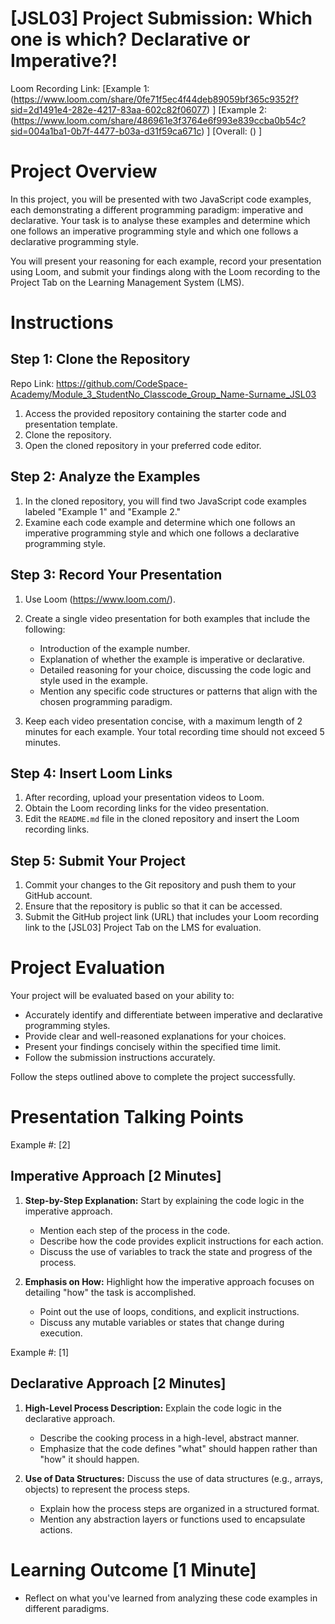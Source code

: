 # [JSL03] Project Submission: Which one is which? Declarative or Imperative?!

Loom Recording Link: [Example 1: (https://www.loom.com/share/0fe71f5ec4f44deb89059bf365c9352f?sid=2d1491e4-282e-4217-83aa-602c82f06077) ]
                     [Example 2: (https://www.loom.com/share/486961e3f3764e6f993e839ccba0b54c?sid=004a1ba1-0b7f-4477-b03a-d31f59ca671c) ]
                     [Overall: () ]

# Project Overview

In this project, you will be presented with two JavaScript code examples, each demonstrating a different programming paradigm: imperative and declarative. Your task is to analyse these examples and determine which one follows an imperative programming style and which one follows a declarative programming style. 

You will present your reasoning for each example, record your presentation using Loom, and submit your findings along with the Loom recording to the Project Tab on the Learning Management System (LMS).

# Instructions

## Step 1: Clone the Repository

Repo Link: https://github.com/CodeSpace-Academy/Module_3_StudentNo_Classcode_Group_Name-Surname_JSL03

1. Access the provided repository containing the starter code and presentation template.
2. Clone the repository.
3. Open the cloned repository in your preferred code editor.

## Step 2: Analyze the Examples

1. In the cloned repository, you will find two JavaScript code examples labeled "Example 1" and "Example 2."
2. Examine each code example and determine which one follows an imperative programming style and which one follows a declarative programming style.

## Step 3: Record Your Presentation

1. Use Loom (https://www.loom.com/).
2. Create a single video presentation for both examples that include the following:

   - Introduction of the example number.
   - Explanation of whether the example is imperative or declarative.
   - Detailed reasoning for your choice, discussing the code logic and style used in the example.
   - Mention any specific code structures or patterns that align with the chosen programming paradigm.
   
3. Keep each video presentation concise, with a maximum length of 2 minutes for each example. Your total recording time should not exceed 5 minutes.

## Step 4: Insert Loom Links

1. After recording, upload your presentation videos to Loom.
2. Obtain the Loom recording links for the video presentation.
3. Edit the `README.md` file in the cloned repository and insert the Loom recording links.
   
## Step 5: Submit Your Project
1. Commit your changes to the Git repository and push them to your GitHub account.
2. Ensure that the repository is public so that it can be accessed.
3. Submit the GitHub project link (URL) that includes your Loom recording link to the [JSL03] Project Tab on the LMS for evaluation.

# Project Evaluation

Your project will be evaluated based on your ability to:

- Accurately identify and differentiate between imperative and declarative programming styles.
- Provide clear and well-reasoned explanations for your choices.
- Present your findings concisely within the specified time limit.
- Follow the submission instructions accurately.

Follow the steps outlined above to complete the project successfully.

# Presentation Talking Points

Example #: [2]

## Imperative Approach [2 Minutes]
1. **Step-by-Step Explanation:** Start by explaining the code logic in the imperative approach.
   - Mention each step of the process in the code.
   - Describe how the code provides explicit instructions for each action.
   - Discuss the use of variables to track the state and progress of the process.

2. **Emphasis on How:** Highlight how the imperative approach focuses on detailing "how" the task is accomplished.
   - Point out the use of loops, conditions, and explicit instructions.
   - Discuss any mutable variables or states that change during execution.


Example #: [1]

## Declarative Approach [2 Minutes]
1. **High-Level Process Description:** Explain the code logic in the declarative approach.
   - Describe the cooking process in a high-level, abstract manner.
   - Emphasize that the code defines "what" should happen rather than "how" it should happen.

2. **Use of Data Structures:** Discuss the use of data structures (e.g., arrays, objects) to represent the process steps.
   - Explain how the process steps are organized in a structured format.
   - Mention any abstraction layers or functions used to encapsulate actions.

# Learning Outcome [1 Minute]
- Reflect on what you've learned from analyzing these code examples in different paradigms.

